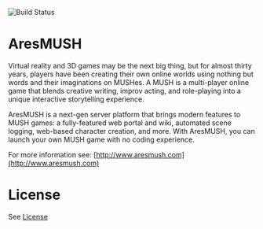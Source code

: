![Build Status](https://travis-ci.org/AresMUSH/aresmush.svg?branch=master)

AresMUSH
========

Virtual reality and 3D games may be the next big thing, but for almost thirty years, players have been creating their own online worlds using nothing but words and their imaginations on MUSHes. A MUSH is a multi-player online game that blends creative writing, improv acting, and role-playing into a unique interactive storytelling experience. 

AresMUSH is a next-gen server platform that brings modern features to MUSH games: a fully-featured web portal and wiki, automated scene logging, web-based character creation, and more. With AresMUSH, you can launch your own MUSH game with no coding experience.

For more information see:  [http://www.aresmush.com](http://www.aresmush.com)

License
=======

See [License](https://github.com/AresMUSH/aresmush/blob/master/LICENSE.md)
